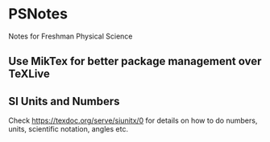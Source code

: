 # PSNotes

Notes for Freshman Physical Science

## Use MikTex for better package management over TeXLive

## SI Units and Numbers

Check <https://texdoc.org/serve/siunitx/0> for details on how to do numbers, units, scientific notation, angles etc.
